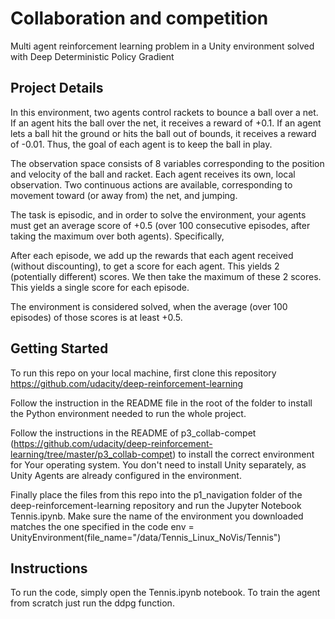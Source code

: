 # Collaboration and competition

Multi agent reinforcement learning problem in a Unity environment solved with Deep Deterministic Policy Gradient

## Project Details

In this environment, two agents control rackets to bounce a ball over a net. If an agent hits the ball over the net, it receives a reward of +0.1. If an agent lets a ball hit the ground or hits the ball out of bounds, it receives a reward of -0.01. Thus, the goal of each agent is to keep the ball in play.

The observation space consists of 8 variables corresponding to the position and velocity of the ball and racket. Each agent receives its own, local observation. Two continuous actions are available, corresponding to movement toward (or away from) the net, and jumping.

The task is episodic, and in order to solve the environment, your agents must get an average score of +0.5 (over 100 consecutive episodes, after taking the maximum over both agents). Specifically,

After each episode, we add up the rewards that each agent received (without discounting), to get a score for each agent. This yields 2 (potentially different) scores. We then take the maximum of these 2 scores. This yields a single score for each episode.

The environment is considered solved, when the average (over 100 episodes) of those scores is at least +0.5.

## Getting Started

To run this repo on your local machine, first clone this repository https://github.com/udacity/deep-reinforcement-learning

Follow the instruction in the README file in the root of the folder to install the Python environment needed to run the whole project.

Follow the instructions in the README of p3_collab-compet (https://github.com/udacity/deep-reinforcement-learning/tree/master/p3_collab-compet) to install the correct environment for Your operating system. You don't need to install Unity separately, as Unity Agents are already configured in the environment.

Finally place the files from this repo into the p1_navigation folder of the deep-reinforcement-learning repository and run the Jupyter Notebook Tennis.ipynb. Make sure the name of the environment you downloaded matches the one specified in the code env = UnityEnvironment(file_name="/data/Tennis_Linux_NoVis/Tennis")

## Instructions

To run the code, simply open the Tennis.ipynb notebook.
To train the agent from scratch just run the ddpg function.
